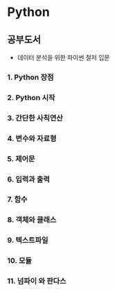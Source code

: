 # Python

## 공부도서
 - 데이터 분석을 위한 파이썬 철저 입문

### 1. Python 장점

### 2. Python 시작

### 3. 간단한 사칙연산

### 4. 변수와 자료형

### 5. 제어문

### 6. 입력과 출력

### 7. 함수

### 8. 객체와 클래스

### 9. 텍스트파일

### 10. 모듈

### 11. 넘파이 와 판다스

